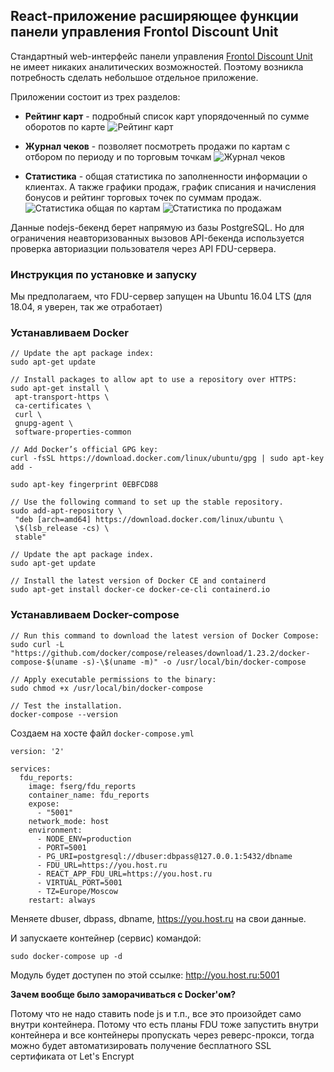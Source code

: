 ## React-приложение расширяющее функции панели управления Frontol Discount Unit

Стандартный web-интерфейс панели управления [Frontol Discount Unit](https://www.frontol.ru/catalog/frontol-discount-unit/) не имеет никаких аналитических возможностей. Поэтому возникла потребность
сделать небольшое отдельное приложение.

Приложении состоит из трех разделов:

- **Рейтинг карт** - подробный список карт упорядоченный по сумме оборотов по карте
  ![Рейтинг карт](https://lh3.googleusercontent.com/hTNKs5_RzhN_C-wIZH_qh9OTjkncicClm6Zsi_u_IGCow8TqQDkSCs-p0R_INp5HgvGzlwPC0EEifMmfl7IZEIBrAX5mumyUTCMX_3Znv4BddJnOd8crdweK7Gyc3_l37IYkij6t94Qw0mpo7I-0UgMNH-wdRUatQ59376miqEzUl2jCrV31vNGMo0GoUgQYwcbeOJiE4Hf_Zfx_1OCJ1Avq62H9k5P6DNz5wjALMCDY4_FiVHJifg63YXU94niLP0ZaBmbqPVDkSWlKNR8jQ61FrQl8UwU_yvCeTq6S9dCIVitowQ6nXmyPxHiW8qPHv7mSUA0cMRU7wSDnNBYlAWN7NE-oAM2RrD2riSdPMKfAoD6aXclWLXREIS4HwMN0DoWE8ZDSz-187guXGBweh4lN22kc6grd5Ur5u-Dh-bLoImTx1EaLNoCi-L-ZiGgIHZzB9-Xn9kUltF7JrJZTNwZoZiETaXKihUUH8XNgREBTsEAvHKw67TmtiQqt4npKvvfIQOzR3uaU44SmtmmYJTLrl7fqa6oIxxiOzZsHg1EcYn4zOwCqj5TqmsqWVmaxjxuX2WYTLFgRMmy10Y4qFBHHIlEf8NF84O3lH8sFuRSepQNoGnCRIntXg6JzV0O7xVAdas49EKMWjNoD0oM4uDvEVAxaUiU=w960-h384-no)

- **Журнал чеков** - позволяет посмотреть продажи по картам с отбором по периоду и по торговым точкам
  ![Журнал чеков](https://lh3.googleusercontent.com/uFQozhHCFyRbiuLgJFnsOXUWqnZF-yG8JqqAdm5_orcLykEm__h_xDrTgqNcc2NZJ93SG7tAXsu4kqF-g2y1vHPrKLla3gr3H6HQ6e7sgTYOS_tgjr5HDO52Aw8MbY6TrGeNUMjrH9Mp06Twxb5MVrbXdxU5-CdEGG6R3BCPFX1RM3LvDb_cFn8q0Au7SEPMa1mH8GhAX3BVPKrQUYiEC6fEIm2AgH6Env2HRbbzSGEZxi63_2pLyJckIROGqOyUerwnb5YTPObYYnYpSsezZy8v5jZOrPmuVu1qkrQ6UXpN2I3rYwbgOH6Zt4H9Yix2YKoyBCqLgpisuLkkadkaxukqbPgsAGOPpA_lp_VJMMwqE7pU91TC5FPe76pXv9ihQBMEM-cN0Kl_wdWYk79TuZxnsveei0_K7A4rgaUccCpeV6bk3yrsZfYKrZB6WM2hfiUHKfI1QKZ0XLP59oRljGTuV9gtMPnEUOuMsighVqvhWBcJeN5YmFvme12n50J84Xil3xUssCJTHL1hNFxjiBLTTd1NYlu4aRHOLiTzgrQsJJPokxMmCd1rd19Hn1v0zBd4XMHAQXzDWGpPj1E6IQlLa4YxIvsSEKwl5OfcL_McYnTnopPJ0y9pWY2df_GnuhygzYObVUrcwSFkVUxvK6zloX-EXOM=w958-h386-no)

- **Статистика** - общая статистика по заполненности информации о клиентах. А также графики продаж, график списания и начисления бонусов и рейтинг торговых точек по суммам продаж.
  ![Статистика общая по картам](https://lh3.googleusercontent.com/f6ZpFP1feK5jJEmYeK5_YgUc9yJRx-dOR-daUuhqOgffVvzHb-TBG-srufXelP6H47JDl1hLdgaSi1Cy0UnxaIJeHr0T3wZonRgiP0OcTtEmvT6LQ1UOcnDQH_YAWRXbd5221cSKYUqfLZBhNsBsYnvAD2lEvhyCUy19StcgDw53qusfhqGLv-wrqXF56k_NehmzXuZIdF3CjrTu0MKnnxt_jWWJ2ahozeSF7UOFKAnKYQ0ehWM7VBBjK_rhv3zcLOrlseW5QoiqWj6aUKU4v-jIM97i0TB8KfZpAlYfIG-qmgBuqdPEXaYWhoMjqU7lZrF1jhjgh_ginK122IuytsEcBr8JesSy2R0m3NvAh9te5SVDrCh86VYGs_v4ifPUNZ31-mSQzE8RCtYAvMloyrFSCxXV4D9H3SkpZxUaoq_F_1HEBQAQjfGzITHY0iPO2iiROhvjZoFtbgolsQbO94qBZu5sdB6dckc3NogMCxS_tlPnTGo7KlXLvxV7eN2Cjt2dtjNxGQzp2sOSU7mhpDO7OFiiKki-XLFLHMPAmKVLKHWqissAH-aH5MyyDWusbFVivEJbuvwaGxkHtwjbaigAe5ssiTFrzjPNTinaq5rkA11NwjYOXLzvyHgtk0NvWmK4zyBKD7fXJv_FpkrNaeJ_WpkFNzuhTmu5-aopzavdXUpo1ICmvSbpT8WPfg5iFTzs_nhaagYEjO-WxLz4N1nZ=w946-h374-no)
  ![Статистика по продажам](https://lh3.googleusercontent.com/OgUnhSRQtk9rqYYad-8AHcCKWGZ1mYk4Mgr1Vha3KlD27MAbFxa6sGUOMggva1_S1aPWI_kSjXQDROBEZREFxAQ0yQZaK8pLUdPNh_JXFUi-0WFNJo3gPESVbLraqqAlywUIlI1fxcgjZugnuc5t0rtXYdk8RoTEeZqXoyjwaiW_0qouzruoKr8E3f8KXtuMQ-vH0uyxaVajO3ZA9zabOTY1Ohfte43HlymkCzZdODpunD5nvWA5hKwF-fd4Lz-daUKNu3wgQYyICanlxaQdsoKzqENWhhzxSCecZ-QRiH9_FWmgFoFPHxUoX7C80wBxwyKLZ25Qbgu0DLYWrIpWinPKnPazjoQlfnQSlGFmECgU8cZj8n6uQmgXLL-xT3opwhYX2-eIMwtORwRO0MtNUiFxfED8Bzvd8zsg33wySqu9AWX49X6Rjg1lovlziGyI5RKbUt9iOvT7Fj3BSGzcZpPZbsuC6XHfRJjmxD5VepgMdy-pAuodasAyGHw15GNfkMDU91BAwajx8wwPfsJxJqRzdHJBbUFca9TmvkXCqBshPsz5we-7KAE2Aecx3LjZDG6zcYKASZSyjgn3lAdqhKCGj2b2vedC9MknPiuCGAn9r8J0XiEy0ZpNYFPe_vLTpN0E14T0pT2si0FGr2RJ-y-NCmVb4an5bmJgRoeC5yNcytf4ehAQ5ZXVHr712ULwIPbIg9O_MQOaYv6n7ypF78un=w946-h1084-no)

Данные nodejs-бекенд берет напрямую из базы PostgreSQL. Но для ограничения неавторизованных вызовов API-бекенда используется проверка авториазции пользователя через API FDU-сервера.

### Инструкция по установке и запуску

Мы предполагаем, что FDU-сервер запущен на Ubuntu 16.04 LTS (для 18.04, я уверен, так же отработает)

### Устанавливаем Docker

```
// Update the apt package index:
sudo apt-get update

// Install packages to allow apt to use a repository over HTTPS:
sudo apt-get install \
 apt-transport-https \
 ca-certificates \
 curl \
 gnupg-agent \
 software-properties-common

// Add Docker’s official GPG key:
curl -fsSL https://download.docker.com/linux/ubuntu/gpg | sudo apt-key add -

sudo apt-key fingerprint 0EBFCD88

// Use the following command to set up the stable repository.
sudo add-apt-repository \
 "deb [arch=amd64] https://download.docker.com/linux/ubuntu \
 \$(lsb_release -cs) \
 stable"

// Update the apt package index.
sudo apt-get update

// Install the latest version of Docker CE and containerd
sudo apt-get install docker-ce docker-ce-cli containerd.io
```

### Устанавливаем Docker-compose

```
// Run this command to download the latest version of Docker Compose:
sudo curl -L "https://github.com/docker/compose/releases/download/1.23.2/docker-compose-$(uname -s)-\$(uname -m)" -o /usr/local/bin/docker-compose

// Apply executable permissions to the binary:
sudo chmod +x /usr/local/bin/docker-compose

// Test the installation.
docker-compose --version
```

Создаем на хосте файл `docker-compose.yml`

```
version: '2'

services:
  fdu_reports:
    image: fserg/fdu_reports
    container_name: fdu_reports
    expose:
      - "5001"
    network_mode: host
    environment:
      - NODE_ENV=production
      - PORT=5001
      - PG_URI=postgresql://dbuser:dbpass@127.0.0.1:5432/dbname
      - FDU_URL=https://you.host.ru
      - REACT_APP_FDU_URL=https://you.host.ru
      - VIRTUAL_PORT=5001
      - TZ=Europe/Moscow
    restart: always
```

Меняете dbuser, dbpass, dbname, https://you.host.ru на свои данные.

И запускаете контейнер (сервис) командой:

```
sudo docker-compose up -d
```

Модуль будет доступен по этой ссылке: http://you.host.ru:5001

**Зачем вообще было заморачиваться с Docker'ом?**

Потому что не надо ставить node js и т.п., все это произойдет само внутри контейнера.
Потому что есть планы FDU тоже запустить внутри контейнера и все контейнеры пропускать через реверс-прокси, тогда можно будет автоматизировать получение бесплатного SSL сертификата от Let's Encrypt
